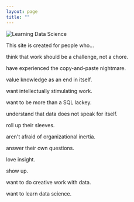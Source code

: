 ```yaml
---
layout: page
title: ""
---
```


<!-- > You should pursue the job you want to do, not the job you want to say you do. - Max Fisher -->
![Learning Data Science](/public/icons_3.png)

This site is created for people who...

think that work should be a challenge, not a chore.

have experienced the copy-and-paste nightmare.

value knowledge as an end in itself.

want intellectually stimulating work.

want to be more than a SQL lackey.

understand that data does not speak for itself.

roll up their sleeves.

aren't afraid of organizational inertia.

answer their own questions.

love insight.

show up.

want to do creative work with data.

want to learn data science.
